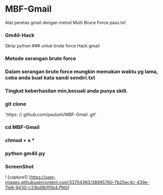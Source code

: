 # MBF-Gmail
Alat peretas gmail dengan metod  Multi Bruce Force pass.txt
### Gm4il-Hack

Skrip python ### untuk brute force Hack gmail 

### Metode serangan brute force
### Dalam serangan brute force mungkin memakan waktu yg lama, coba anda buat kata sandi sendiri.txt
### Tingkat keberhasilan min,kecuali anda punya skill.

### git clone 
'https: // github.com/paulumi/MBF-Gmail .git'
    
### cd MBF-Gmail

### chmod + x *

### python gm4il.py

### ScreenShot

! [capture1] (https://user-images.githubusercontent.com/33704360/38995760-7b25ec4c-439e-11e8-9430-c33bd9b1f5b4.PNG)
